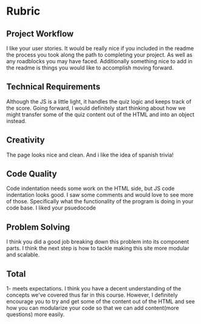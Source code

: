 # Rubric

## Project Workflow
I like your user stories. It would be really nice if you included in the readme the process you took along the path to completing your project. As well as any roadblocks you may have faced. Additionally something nice to add in the readme is things you would like to accomplish moving forward.

## Technical Requirements
Although the JS is a little light, it handles the quiz logic and keeps track of the score. Going forward, I would definitely start thinking about how we might transfer some of the quiz content out of the HTML and into an object instead.

## Creativity
The page looks nice and clean. And i like the idea of spanish trivia!

## Code Quality
Code indentation needs some work on the HTML side, but JS code indentation looks good. I saw some comments and would love to see more of those. Specifically what the functionality of the program is doing in your code base. I liked your psuedocode

## Problem Solving
I think you did a good job breaking down this problem into its component parts. I think the next step is how to tackle making this site more modular and scalable.

## Total
1- meets expectations. I think you have a decent understanding of the concepts we've covered thus far in this course. However, I definitely encourage you to try and get some of the content out of the HTML and see how you can modularize your code so that we can add content(more questions) more easily.
